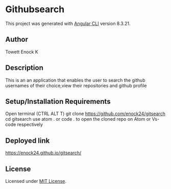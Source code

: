 # Githubsearch
This project was generated with [Angular CLI](https://github.com/angular/angular-cli) version 8.3.21.
## Author
Towett Enock K
## Description
This is an an application that enables the user to search the github usernames of their choice,view their repositories and github profile
## Setup/Installation Requirements
 Open terminal (CTRL ALT T)
 git clone https://github.com/enock24/gitsearch 
 cd gitsearch
 use atom . or code . to open the cloned repo on Atom or Vs-code respectively


## Deployed link

https://enock24.github.io/gitsearch/


## License
Licensed under [MIT License](license).